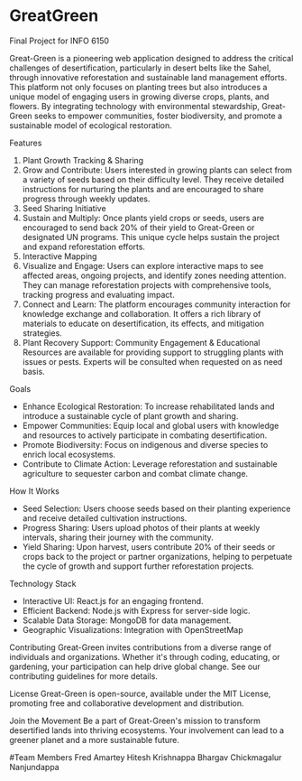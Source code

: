 # GreatGreen
Final Project for INFO 6150

Great-Green is a pioneering web application designed to address the critical challenges of desertification, particularly in desert belts like the Sahel, through innovative reforestation and sustainable land management efforts. This platform not only focuses on planting trees but also introduces a unique model of engaging users in growing diverse crops, plants, and flowers. By integrating technology with environmental stewardship, Great-Green seeks to empower communities, foster biodiversity, and promote a sustainable model of ecological restoration.

Features
1. Plant Growth Tracking & Sharing
2. Grow and Contribute: Users interested in growing plants can select from a variety of seeds based on their difficulty level. They receive detailed instructions for nurturing the plants and are encouraged to share progress through weekly updates.
3. Seed Sharing Initiative
4. Sustain and Multiply: Once plants yield crops or seeds, users are encouraged to send back 20% of their yield to Great-Green or designated UN programs. This unique cycle helps sustain the project and expand reforestation efforts.
5. Interactive Mapping
6. Visualize and Engage: Users can explore interactive maps to see affected areas, ongoing projects, and identify zones needing attention. They can manage reforestation projects with comprehensive tools, tracking progress and evaluating impact.
7. Connect and Learn: The platform encourages community interaction for knowledge exchange and collaboration. It offers a rich library of materials to educate on desertification, its effects, and mitigation strategies.
8. Plant Recovery Support: Community Engagement & Educational Resources are available for providing support to struggling plants with issues or pests. Experts will be consulted when requested on as need basis.

Goals
* Enhance Ecological Restoration: To increase rehabilitated lands and introduce a sustainable cycle of plant growth and sharing.
* Empower Communities: Equip local and global users with knowledge and resources to actively participate in combating desertification.
* Promote Biodiversity: Focus on indigenous and diverse species to enrich local ecosystems.
* Contribute to Climate Action: Leverage reforestation and sustainable agriculture to sequester carbon and combat climate change.
  
How It Works
* Seed Selection: Users choose seeds based on their planting experience and receive detailed cultivation instructions.
* Progress Sharing: Users upload photos of their plants at weekly intervals, sharing their journey with the community.
* Yield Sharing: Upon harvest, users contribute 20% of their seeds or crops back to the project or partner organizations, helping to perpetuate the cycle of growth and support further reforestation projects.
  
Technology Stack
* Interactive UI: React.js for an engaging frontend.
* Efficient Backend: Node.js with Express for server-side logic.
* Scalable Data Storage: MongoDB for data management.
* Geographic Visualizations: Integration with OpenStreetMap
  
Contributing
Great-Green invites contributions from a diverse range of individuals and organizations. Whether it's through coding, educating, or gardening, your participation can help drive global change. See our contributing guidelines for more details.

License
Great-Green is open-source, available under the MIT License, promoting free and collaborative development and distribution.

Join the Movement
Be a part of Great-Green's mission to transform desertified lands into thriving ecosystems. Your involvement can lead to a greener planet and a more sustainable future.

#Team Members
Fred Amartey
Hitesh Krishnappa
Bhargav Chickmagalur Nanjundappa
